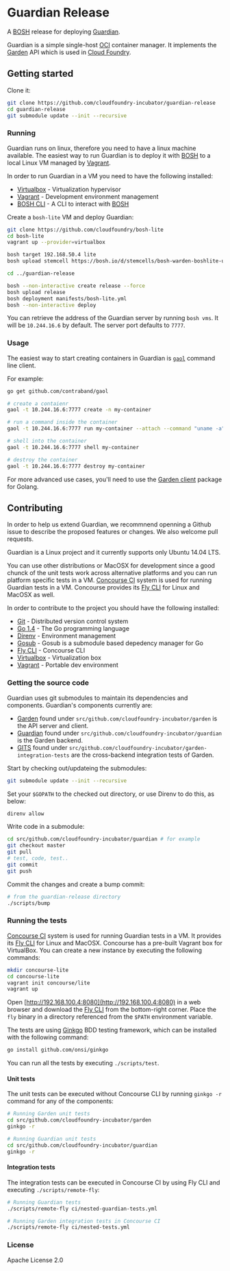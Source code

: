 # Guardian Release

A [BOSH](http://docs.cloudfoundry.org/bosh/) release for deploying
[Guardian](https://github.com/cloudfoundry-incubator/guardian).

Guardian is a simple single-host [OCI](https://opencontainers.org/) container
manager. It implements the [Garden](https://github.com/cloudfoundry-incubator/garden/)
API which is used in [Cloud Foundry](https://www.cloudfoundry.org/).


## Getting started

Clone it:

```bash
git clone https://github.com/cloudfoundry-incubator/guardian-release
cd guardian-release
git submodule update --init --recursive
```

### Running

Guardian runs on linux, therefore you need to have a linux machine available.
The easiest way to run Guardian is to deploy it with [BOSH](https://bosh.io) to
a local Linux VM managed by [Vagrant](https://www.vagrantup.com).

In order to run Guardian in a VM you need to have the following installed:

- [Virtualbox](https://www.virtualbox.org/) - Virtualization hypervisor
- [Vagrant](https://www.vagrantup.com/) - Development environment management
- [BOSH CLI](https://bosh.io/docs/bosh-cli.html) - A CLI to interact with [BOSH](ttps://bosh.io)

Create a `bosh-lite` VM and deploy Guardian:

```bash
git clone https://github.com/cloudfoundry/bosh-lite
cd bosh-lite
vagrant up --provider=virtualbox

bosh target 192.168.50.4 lite
bosh upload stemcell https://bosh.io/d/stemcells/bosh-warden-boshlite-ubuntu-trusty-go_agent

cd ../guardian-release

bosh --non-interactive create release --force
bosh upload release
bosh deployment manifests/bosh-lite.yml
bosh --non-interactive deploy
```

You can retrieve the address of the Guardian server by running `bosh vms`.  It
will be `10.244.16.6` by default. The server port defaults to `7777`.

### Usage

The easiest way to start creating containers in Guardian is
[`gaol`](https://github.com/contraband/gaol) command line client.

For example:

```bash
go get github.com/contraband/gaol

# create a contaienr
gaol -t 10.244.16.6:7777 create -n my-container

# run a command inside the container
gaol -t 10.244.16.6:7777 run my-container --attach --command "uname -a"

# shell into the container
gaol -t 10.244.16.6:7777 shell my-container

# destroy the container
gaol -t 10.244.16.6:7777 destroy my-container
```
For more advanced use cases, you'll need to use the [Garden
client](https://godoc.org/github.com/cloudfoundry-incubator/garden#Client)
package for Golang.

## Contributing

In order to help us extend Guardian, we recommnend openning a Github issue
to describe the proposed features or changes. We also welcome pull requests.

Guardian is a Linux project and it currently supports only Ubuntu 14.04 LTS.

You can use other distributions or MacOSX for development since a good chunck
of the unit tests work across alternative platforms and you can run platform
specific tests in a VM. [Concourse CI](https://concourse.ci/) system is used
for running Guardian tests in a VM. Concourse provides its [Fly
CLI](https://github.com/concourse/fly) for Linux and MacOSX as well.

In order to contribute to the project you should have the following installed:

- [Git](https://git-scm.com/) - Distributed version control system
- [Go 1.4](https://golang.org/doc/install#install) - The Go programming
   language
- [Direnv](https://github.com/direnv/direnv) - Environment management
- [Gosub](https://github.com/vito/gosub) - Gosub is a submodule based depedency manager for Go
- [Fly CLI](https://github.com/concourse/fly) - Concourse CLI
- [Virtualbox](https://www.virtualbox.org/) - Virtualization box
- [Vagrant](https://www.vagrantup.com/) - Portable dev environment

### Getting the source code

Guardian uses git submodules to maintain its dependencies and components.
Guardian's components currently are:

* [Garden](https://github.com/cloudfoundry-incubator/garden) found under
   `src/github.com/cloudfoundry-incubator/garden` is the API server and client.
* [Guardian](https://github.com/cloudfoundry-incubator/guardian) found under
   `src/github.com/cloudfoundry-incubator/guardian` is the Garden backend.
* [GITS](https://github.com/cloudfoundry-incubator/garden-integration-tests)
   found under `src/github.com/cloudfoundry-incubator/garden-integration-tests`
   are the cross-backend integration tests of Garden.


Start by checking out/updateing the submodules:

```bash
git submodule update --init --recursive
```

Set your `$GOPATH` to the checked out directory, or use Direnv to do this, as
below:

```bash
direnv allow
```

Write code in a submodule:

```bash
cd src/github.com/cloudfoundry-incubator/guardian # for example
git checkout master
git pull
# test, code, test..
git commit
git push
```

Commit the changes and create a bump commit:

```bash
# from the guardian-release directory
./scripts/bump
```

### Running the tests

[Concourse CI](https://concourse.ci/) system is used for running Guardian tests
in a VM. It provides its [Fly CLI](https://github.com/concourse/fly) for
Linux and MacOSX. Concourse has a pre-built Vagrant box for VirtualBox. You
can create a new instance by executing the following commands:

```bash
mkdir concourse-lite
cd concourse-lite
vagrant init concourse/lite
vagrant up
```

Open [http://192.168.100.4:8080](http://192.168.100.4:8080) in a web browser
and download the [Fly CLI](http://concourse.ci/fly-cli.html) from the
bottom-right corner. Place the `fly` binary in a directory referenced from the
`$PATH` environment variable.

The tests are using [Ginkgo](https://onsi.github.io/ginkgo/) BDD testing
framework, which can be installed with the following command:

```bash
go install github.com/onsi/ginkgo
```

You can run all the tests by executing `./scripts/test`.

#### Unit tests

The unit tests can be executed without Concourse CLI by running `ginkgo -r`
command for any of the components:

```bash
# Running Garden unit tests
cd src/github.com/cloudfoundry-incubator/garden
ginkgo -r

# Running Guardian unit tests
cd src/github.com/cloudfoundry-incubator/guardian
ginkgo -r
```

#### Integration tests

The integration tests can be executed in Concourse CI by using Fly CLI and
executing `./scripts/remote-fly`:

```bash
# Running Guardian tests
./scripts/remote-fly ci/nested-guardian-tests.yml

# Running Garden integration tests in Concourse CI
./scripts/remote-fly ci/nested-tests.yml
```

### License

Apache License 2.0
